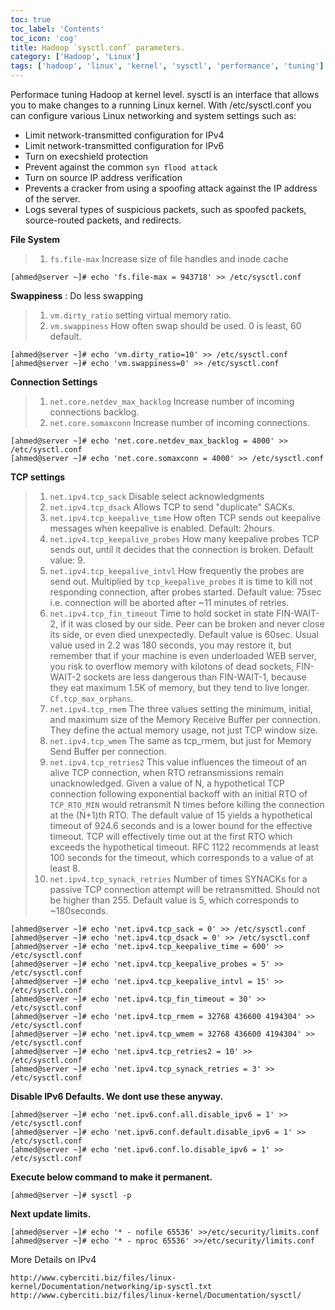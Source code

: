 ```yaml
---
toc: true 
toc_label: 'Contents' 
toc_icon: 'cog'
title: Hadoop `sysctl.conf` parameters.
category: ['Hadoop', 'Linux']
tags: ['hadoop', 'linux', 'kernel', 'sysctl', 'performance', 'tuning']
---
```


Performace tuning Hadoop at kernel level. sysctl is an interface that allows you to make changes to a running Linux kernel. With /etc/sysctl.conf you can configure various Linux networking and system settings such as:
 
* Limit network-transmitted configuration for IPv4
* Limit network-transmitted configuration for IPv6
* Turn on execshield protection
* Prevent against the common `syn flood attack`
* Turn on source IP address verification
* Prevents a cracker from using a spoofing attack against the IP address of the server.
* Logs several types of suspicious packets, such as spoofed packets, source-routed packets, and redirects.

**File System**
> 1. `fs.file-max` Increase size of file handles and inode cache
	
	[ahmed@server ~]# echo 'fs.file-max = 943718' >> /etc/sysctl.conf
	

**Swappiness** : Do less swapping

> 1. `vm.dirty_ratio` setting virtual memory ratio.
> 2. `vm.swappiness` How often swap should be used. 0 is least, 60 default.


	[ahmed@server ~]# echo 'vm.dirty_ratio=10' >> /etc/sysctl.conf
	[ahmed@server ~]# echo 'vm.swappiness=0' >> /etc/sysctl.conf

**Connection Settings**

> 1. `net.core.netdev_max_backlog` Increase number of incoming connections backlog.
> 2. `net.core.somaxconn` Increase number of incoming connections.

	[ahmed@server ~]# echo 'net.core.netdev_max_backlog = 4000' >> /etc/sysctl.conf
	[ahmed@server ~]# echo 'net.core.somaxconn = 4000' >> /etc/sysctl.conf

**TCP settings**

> 1. `net.ipv4.tcp_sack` Disable select acknowledgments
> 2. `net.ipv4.tcp_dsack` Allows TCP to send "duplicate" SACKs.
> 3. `net.ipv4.tcp_keepalive_time` How often TCP sends out keepalive messages when keepalive is enabled. Default: 2hours.
> 4. `net.ipv4.tcp_keepalive_probes` How many keepalive probes TCP sends out, until it decides that the connection is broken. Default value: 9.
> 5. `net.ipv4.tcp_keepalive_intvl` How frequently the probes are send out. Multiplied by `tcp_keepalive_probes` it is time to kill not responding connection, after probes started. Default value: 75sec i.e. connection will be aborted after ~11 minutes of retries.
> 6. `net.ipv4.tcp_fin_timeout` Time to hold socket in state FIN-WAIT-2, if it was closed by our side. Peer can be broken and never close its side, or even died unexpectedly. Default value is 60sec. Usual value used in 2.2 was 180 seconds, you may restore it, but remember that if your machine is even underloaded WEB server, you risk to overflow memory with kilotons of dead sockets, FIN-WAIT-2 sockets are less dangerous than FIN-WAIT-1, because they eat maximum 1.5K of memory, but they tend to live longer. `Cf.tcp_max_orphans`.
> 7. `net.ipv4.tcp_rmem` The three values setting the minimum, initial, and maximum size of the Memory Receive Buffer per connection. They define the actual memory usage, not just TCP window size. 
> 8. `net.ipv4.tcp_wmem` The same as tcp_rmem, but just for Memory Send Buffer per connection. 
> 9. `net.ipv4.tcp_retries2` This value influences the timeout of an alive TCP connection, when RTO retransmissions remain unacknowledged. 	Given a value of N, a hypothetical TCP connection following 	exponential backoff with an initial RTO of `TCP_RTO_MIN` would retransmit N times before killing the connection at the (N+1)th RTO. The default value of 15 yields a hypothetical timeout of 924.6 seconds and is a lower bound for the effective timeout. TCP will effectively time out at the first RTO which exceeds the hypothetical timeout. RFC 1122 recommends at least 100 seconds for the timeout, which corresponds to a value of at least 8.
> 10. `net.ipv4.tcp_synack_retries` Number of times SYNACKs for a passive TCP connection attempt will be retransmitted. Should not be higher than 255. Default value is 5, which corresponds to ~180seconds.

	[ahmed@server ~]# echo 'net.ipv4.tcp_sack = 0' >> /etc/sysctl.conf
	[ahmed@server ~]# echo 'net.ipv4.tcp_dsack = 0' >> /etc/sysctl.conf
	[ahmed@server ~]# echo 'net.ipv4.tcp_keepalive_time = 600' >> /etc/sysctl.conf
	[ahmed@server ~]# echo 'net.ipv4.tcp_keepalive_probes = 5' >> /etc/sysctl.conf
	[ahmed@server ~]# echo 'net.ipv4.tcp_keepalive_intvl = 15' >> /etc/sysctl.conf
	[ahmed@server ~]# echo 'net.ipv4.tcp_fin_timeout = 30' >> /etc/sysctl.conf
	[ahmed@server ~]# echo 'net.ipv4.tcp_rmem = 32768 436600 4194304' >> /etc/sysctl.conf
	[ahmed@server ~]# echo 'net.ipv4.tcp_wmem = 32768 436600 4194304' >> /etc/sysctl.conf
	[ahmed@server ~]# echo 'net.ipv4.tcp_retries2 = 10' >> /etc/sysctl.conf
	[ahmed@server ~]# echo 'net.ipv4.tcp_synack_retries = 3' >> /etc/sysctl.conf

**Disable IPv6 Defaults. We dont use these anyway.**

	[ahmed@server ~]# echo 'net.ipv6.conf.all.disable_ipv6 = 1' >> /etc/sysctl.conf
	[ahmed@server ~]# echo 'net.ipv6.conf.default.disable_ipv6 = 1' >> /etc/sysctl.conf
	[ahmed@server ~]# echo 'net.ipv6.conf.lo.disable_ipv6 = 1' >> /etc/sysctl.conf

**Execute below command to make it permanent.**
	
	[ahmed@server ~]# sysctl -p

**Next update limits.**
	
	[ahmed@server ~]# echo '* - nofile 65536' >>/etc/security/limits.conf
	[ahmed@server ~]# echo '* - nproc 65536' >>/etc/security/limits.conf

More Details on IPv4

	http://www.cyberciti.biz/files/linux-kernel/Documentation/networking/ip-sysctl.txt
	http://www.cyberciti.biz/files/linux-kernel/Documentation/sysctl/